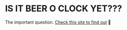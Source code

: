 # IS IT BEER O CLOCK YET???

The important question. [Check this site to find out](https://cresharper.github.io/isitbeeroclockyet/) 🍺
